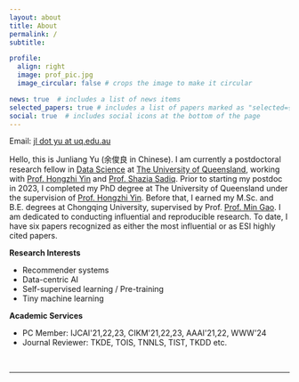 ```yaml
---
layout: about
title: About
permalink: /
subtitle:

profile:
  align: right
  image: prof_pic.jpg
  image_circular: false # crops the image to make it circular

news: true  # includes a list of news items
selected_papers: true # includes a list of papers marked as "selected={true}"
social: true  # includes social icons at the bottom of the page
---
```

Email: <a href="">jl dot yu at uq.edu.au</a> 

Hello, this is Junliang Yu (余俊良 in Chinese). I am currently a postdoctoral research fellow in [Data Science](https://itee.uq.edu.au/data-science) at [The University of Queensland](https://www.uq.edu.au/), working with [Prof. Hongzhi Yin](https://sites.google.com/view/hongzhi-yin/home) and [Prof. Shazia Sadiq](https://scholar.google.com/citations?user=1Jo0EmIAAAAJ&hl=en). Prior to starting my postdoc in 2023, I completed my PhD degree at The University of Queensland under the supervision of [Prof. Hongzhi Yin](https://sites.google.com/view/hongzhi-yin/home). Before that, I earned my M.Sc. and B.E. degrees at Chongqing University, supervised by Prof. [Prof. Min Gao](http://www.cse.cqu.edu.cn/info/2095/7111.htm). I am dedicated to conducting influential and reproducible research. To date, I have six papers recognized as either the most influential or as ESI highly cited papers.

<b>Research Interests</b>
+ Recommender systems
+ Data-centric AI
+ Self-supervised learning / Pre-training
+ Tiny machine learning

<b>Academic Services</b>
+ PC Member: IJCAI'21,22,23, CIKM'21,22,23, AAAI'21,22, WWW'24
+ Journal Reviewer: TKDE, TOIS, TNNLS, TIST, TKDD etc.

<br>
<hr>
